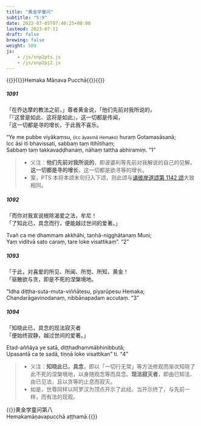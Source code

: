 ```yaml
---
title: "黄金学童问"
subtitle: "5:9"
date: 2022-07-05T07:40:25+08:00
lastmod: 2023-07-11
draft: false
brewing: false
weight: 509
js:
    - /js/snp2pts.js
    - /js/snp2pj2.js
---
```



{{<subtitle>}}{{<suttalink src="snp5.9">}}Hemaka Māṇava Pucchā{{</suttalink>}}{{</subtitle>}}

##### 1091

「在乔达摩的教法之前，」尊者黄金说，「他们先前对我所说的，  
「『这曾是如此、这将是如此』，这一切都是传闻，  
「这一切都是寻的增长，于此我不喜乐。

“Ye me pubbe viyākaṃsu, <small>(icc āyasmā Hemako)</small> huraṃ Gotamasāsanā;  
Icc āsi iti bhavissati, sabbaṃ taṃ itihītihaṃ;  
Sabbaṃ taṃ takkavaḍḍhanaṃ, nāhaṃ tattha abhiramiṃ. <q>1</q>

> - 义注：**他们先前对我所说的**，即波婆利等先前对我解说的自己的见解。**这一切都是寻的增长**，这一切都是欲寻等的增长。
> - 案，PTS 本将本颂末句归入下颂，则此颂与[诵彼岸道颂第 1142 颂](../519/#1142)大致相同。

##### 1092

「而你对我宣说根除渴爱之法，牟尼！  
「了知此已，具念而行，便能越过世间的爱著。」

Tvañ ca me dhammam akkhāhi, taṇhā-nigghātanaṃ Muni;  
Yaṃ viditvā sato caraṃ, tare loke visattikaṃ”. <q>2</q>

##### 1093

「于此，对喜爱的所见、所闻、所觉、所知，黄金！  
「驱散欲与贪，即是不死的涅槃境地。

“Idha diṭṭha-suta-muta-viññātesu, piyarūpesu Hemaka;  
Chandarāgavinodanaṃ, nibbānapadam accutaṃ. <q>3</q>

##### 1094

「知晓此已，具念的现法寂灭者  
「便始终寂静，越过世间的爱著。」

Etad-aññāya ye satā, diṭṭhadhammābhinibbutā;  
Upasantā ca te sadā, tiṇṇā loke visattikan” ti. <q>4</q>

> - 义注：**知晓此已，具念**，即以「一切行无常」等方法修观而渐次知晓了此不死的涅槃境地，以身随观念等而具念。**现法寂灭者**，即由已知法、由已见法，且以贪等的止息而寂灭。
> - 如是，世尊同样以阿罗汉为顶点开示了此经。当开示终了，与先前一样，而有法的现观。


{{<eof>}}黄金学童问第八<br>Hemakamāṇavapucchā aṭṭhamā.{{</eof>}}